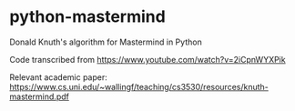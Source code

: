 # python-mastermind
Donald Knuth's algorithm for Mastermind in Python

Code transcribed from https://www.youtube.com/watch?v=2iCpnWYXPik

Relevant academic paper:
https://www.cs.uni.edu/~wallingf/teaching/cs3530/resources/knuth-mastermind.pdf
